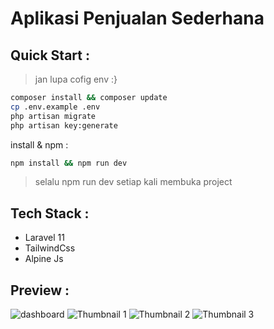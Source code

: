 # Aplikasi Penjualan Sederhana

## Quick Start :
> jan lupa cofig env :}

``` bash
composer install && composer update
cp .env.example .env
php artisan migrate
php artisan key:generate
```
install & npm :
``` bash
npm install && npm run dev
```
> selalu npm run dev setiap kali membuka project

## Tech Stack :
- Laravel 11
- TailwindCss 
- Alpine Js

## Preview :
  
![dashboard](https://github.com/user-attachments/assets/3532a054-1333-4626-a781-26a068ae71a4)
![Thumbnail 1](https://github.com/user-attachments/assets/b1b6659c-cce8-4b33-a921-4c08c5369e37)
![Thumbnail 2](https://github.com/user-attachments/assets/96bfc8d3-ec15-4b11-b3a8-c974fc718e68)
![Thumbnail 3](https://github.com/user-attachments/assets/471d39bb-eafc-4700-adcd-0319d53264ce)
